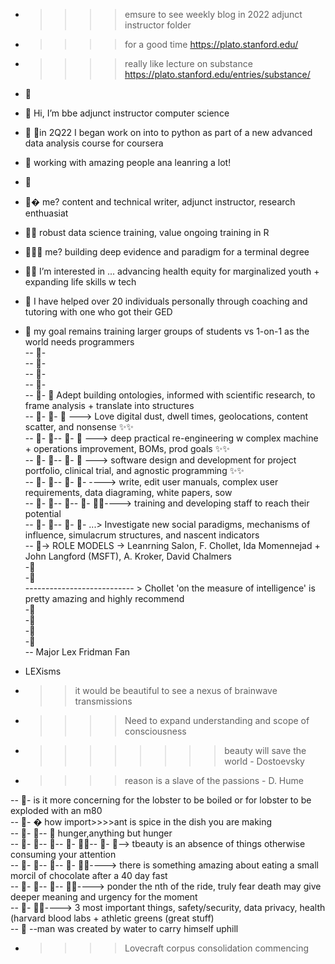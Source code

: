 - >>>> emsure to see weekly blog in 2022 adjunct instructor folder 
- >>>> for a good time https://plato.stanford.edu/  
- >>>> really like lecture on substance https://plato.stanford.edu/entries/substance/  

- 👋
- 👋 Hi, I’m bbe adjunct instructor computer science  
- 👋 👋in 2Q22 I began work on into to python as part of a new advanced data analysis course for coursera
- 👋    working with amazing people ana leanring a lot!
- 👋  
- 👋�   me? content and technical writer, adjunct instructor, research enthuasiat  
- 👋👋   robust data science training, value ongoing training in R  
- 👋👋👋  me? building deep evidence and paradigm for a terminal degree  
- 👋👋 I’m interested in ... advancing health equity for marginalized youth + expanding life skills w tech  
- 👋 I have helped over 20 individuals personally through coaching and tutoring with one who got their GED  
- 👋 my goal remains training larger groups of students vs 1-on-1 as the world needs programmers  
-- 👀-  
-- 👀-  
-- 👀-  
-- 👀-  
-- 👀- 👀  Adept building ontologies, informed with scientific research, to frame analysis + translate into structures  
-- 👀- 👀-  👀 ---> Love digital dust, dwell times, geolocations, content scatter, and nonsense  ✨✨  
-- 👀- 👀-- 👀- 👀 ---> deep practical re-engineering w complex machine + operations improvement, BOMs, prod goals ✨✨  
-- 👀- 👀-- 👀- 👀 ---> software design and development for project portfolio, clinical trial, and agnostic programming ✨✨  
-- 👀- 👀-- 👀- 👀- ----> write, edit user manuals, complex user requirements, data diagraming, white papers, sow  
-- 👀- 👀-- 👀-- 👀- 👀✨----> training and developing staff to reach their potential  
-- 👀- 👀-- 👀- 👀- ...> Investigate new social paradigms, mechanisms of influence, simulacrum structures, and nascent indicators  
-- 👀-> ROLE MODELS -> Leanrning Salon, F. Chollet, Ida Momennejad + John Langford (MSFT), A. Kroker, David Chalmers  
-👀   
-👀  
--------------------------- > Chollet 'on the measure of intelligence' is pretty amazing and highly recommend  
-👀  
-👀  
-👀  
-👀  
-- Major Lex Fridman Fan  
- LEXisms  
- >>it would be beautiful to see a nexus of brainwave transmissions  
- >>>>Need to expand understanding and scope of consciousness   
- >>>> >>>> beauty will save the world - Dostoevsky   
- >>>> reason is a slave of the passions - D. Hume  

-- 👀-   is it more concerning for the lobster to be boiled or for lobster to be exploded with an m80  
-- 👀- �  how import>>>>ant is spice in the dish you are making  
-- 👀- 👀-- 👀 hunger,anything but hunger  
-- 👀- 👀-- 👀-- 👀- 👀✨-- 👀- 👀--> tbeauty is an absence of things otherwise consuming your attention    
-- 👀- 👀-- 👀-- 👀- 👀✨----> there is something amazing about eating a small morcil of chocolate after a 40 day fast   
-- 👀- 👀-- 👀-- 👀✨----> ponder the nth of the ride, truly fear death may give deeper meaning and urgency for the moment  
-- 👀- 👀✨---->  3 most important things, safety/security, data privacy, health (harvard blood labs + athletic greens (great stuff)   
-- 👀 --man was created by water to carry himself uphill  

 - >>>>Lovecraft corpus consolidation commencing  
